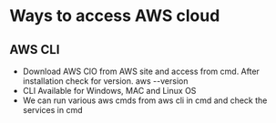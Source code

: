 # Ways to access AWS cloud
## AWS CLI
  - Download AWS ClO from AWS site and access from cmd. After installation check for version. aws --version
  - CLI Available for Windows, MAC and Linux OS
  - We can run various aws cmds from aws cli in cmd and check the services in cmd
